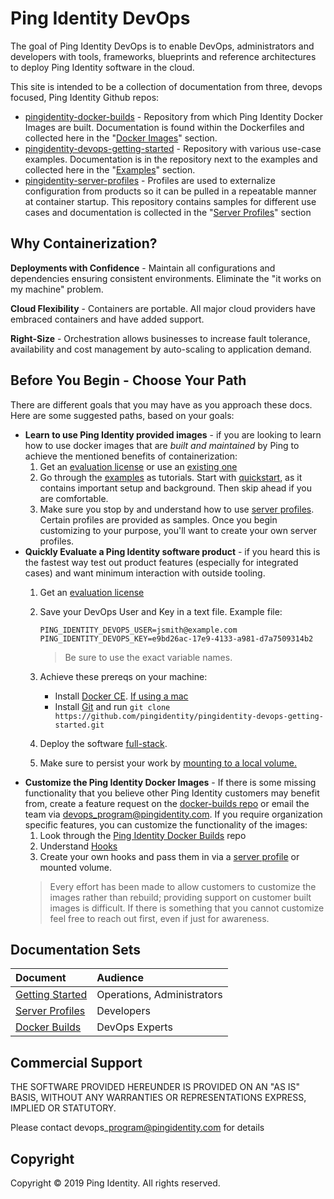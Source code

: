 # Ping Identity DevOps

The goal of Ping Identity DevOps is to enable DevOps, administrators and developers with tools, frameworks, blueprints and reference architectures to deploy Ping Identity software in the cloud.

This site is intended to be a collection of documentation from three, devops focused, Ping Identity Github repos: 
* [pingidentity-docker-builds](https://github.com/pingidentity/pingidentity-docker-builds) - Repository from which Ping Identity Docker Images are built. Documentation is found within the Dockerfiles and collected here in the "[Docker Images](https://pingidentity-devops.gitbook.io/devops/docker-images)" section.
* [pingidentity-devops-getting-started](https://github.com/pingidentity/pingidentity-devops-getting-started) - Repository with various use-case examples. Documentation is in the repository next to the examples and collected here in the "[Examples](https://pingidentity-devops.gitbook.io/devops/examples)" section. 
* [pingidentity-server-profiles](https://github.com/pingidentity/pingidentity-server-profiles) - Profiles are used to externalize configuration from products so it can be pulled in a repeatable manner at container startup. This repository contains samples for different use cases and documentation is collected in the "[Server Profiles](https://pingidentity-devops.gitbook.io/devops/server-profiles)" section

## Why Containerization?

**Deployments with Confidence** - Maintain all configurations and dependencies ensuring consistent environments. Eliminate the "it works on my machine" problem.

**Cloud Flexibility** - Containers are portable. All major cloud providers have embraced containers and have added support.

**Right-Size** - Orchestration allows businesses to increase fault tolerance, availability and cost management by auto-scaling to application demand.

## Before You Begin - Choose Your Path


There are different goals that you may have as you approach these docs. Here are some suggested paths, based on your goals:

* **Learn to use Ping Identity provided images** - if you are looking to learn how to use docker images that are _built and maintained_ by Ping to achieve the mentioned benefits of containerization: 
  1. Get an [evaluation license](https://pingidentity-devops.gitbook.io/devops/prod-license#obtaining-a-ping-identity-devops-user-and-key) or use an [existing one](https://pingidentity-devops.gitbook.io/devops/prod-license#using-an-existing-product-license-file)
  2. Go through the [examples](https://pingidentity-devops.gitbook.io/devops/examples) as tutorials. Start with [quickstart](https://pingidentity-devops.gitbook.io/devops/examples/quickstart), as it contains important setup and background. Then skip ahead if you are comfortable.
  3. Make sure you stop by and understand how to use [server profiles](https://pingidentity-devops.gitbook.io/devops/server-profiles). Certain profiles are provided as samples. Once you begin customizing to your purpose, you'll want to create your own server profiles.
* **Quickly Evaluate a Ping Identity software product** - if you heard this is the fastest way test out product features \(especially for integrated cases\) and want minimum interaction with outside tooling. 
  1. Get an [evaluation license](https://pingidentity-devops.gitbook.io/devops/prod-license#obtaining-a-ping-identity-devops-user-and-key)
  2. Save your DevOps User and Key in a text file. Example file:

     ```text
     PING_IDENTITY_DEVOPS_USER=jsmith@example.com
     PING_IDENTITY_DEVOPS_KEY=e9bd26ac-17e9-4133-a981-d7a7509314b2
     ```

     > Be sure to use the exact variable names.

  3. Achieve these prereqs on your machine:
     * Install [Docker CE](https://docs.docker.com/v17.12/install/). [If using a mac](https://docs.docker.com/v17.12/docker-for-mac/install/) 
     * Install [Git](https://git-scm.com/downloads) and run `git clone https://github.com/pingidentity/pingidentity-devops-getting-started.git`
  4. Deploy the software [full-stack](https://pingidentity-devops.gitbook.io/devops/examples/11-docker-compose/03-full-stack). 
  5. Make sure to persist your work by [mounting to a local volume.](https://pingidentity-devops.gitbook.io/devops/examples/11-docker-compose#persisting-container-state-and-data)
* **Customize the Ping Identity Docker Images** - If there is some missing functionality that you believe other Ping Identity customers may benefit from, create a feature request on the [docker-builds repo](https://github.com/pingidentity/pingidentity-docker-builds) or email the team via devops_program@pingidentity.com. If you require organization specific features, you can customize the functionality of the images: 
  1. Look through the [Ping Identity Docker Builds](https://github.com/pingidentity/pingidentity-docker-builds) repo
  2. Understand [Hooks](https://pingidentity-devops.gitbook.io/devops/docker-builds/docker_builds_hooks)
  3. Create your own hooks and pass them in via a [server profile](https://pingidentity-devops.gitbook.io/devops/server-profiles) or mounted volume. 
  <!-- TODO: LINK TO CUSTOMIZING IMAGES NEEDED HERE -->
  > Every effort has been made to allow customers to customize the images rather than rebuild; providing support on customer built images is difficult. If there is something that you cannot customize feel free to reach out first, even if just for awareness. 

## Documentation Sets

| Document | Audience |
| :--- | :--- |
| [Getting Started](../README.md) | Operations, Administrators |
| [Server Profiles](./server-profiles/README.md) | Developers |
| [Docker Builds](./docker-images/README.md) | DevOps Experts |

## Commercial Support

THE SOFTWARE PROVIDED HEREUNDER IS PROVIDED ON AN "AS IS" BASIS, WITHOUT ANY WARRANTIES OR REPRESENTATIONS EXPRESS, IMPLIED OR STATUTORY.

Please contact devops\_program@pingidentity.com for details

## Copyright

Copyright © 2019 Ping Identity. All rights reserved.
